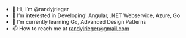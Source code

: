 - 👋 Hi, I’m @randyjrieger
- 👀 I’m interested in Developing! Angular, .NET Webservice, Azure, Go
- 🌱 I’m currently learning Go, Advanced Design Patterns
- 📫 How to reach me at randyjrieger@gmail.com

<!---
randyjrieger/randyjrieger is a ✨ special ✨ repository because its `README.md` (this file) appears on your GitHub profile.
You can click the Preview link to take a look at your changes.
--->
